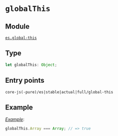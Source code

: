 # `globalThis`

## Module

[`es.global-this`](https://github.com/zloirock/core-js/blob/master/packages/core-js/modules/es.global-this.js)

## Type

```ts
let globalThis: Object;
```

## Entry points

```
core-js(-pure)/es|stable|actual|full/global-this
```

## Example

[_Example_](https://goo.gl/LAifsc):

```js
globalThis.Array === Array; // => true
```
